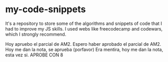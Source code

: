 # my-code-snippets
It's a repository to store some of the algorithms and snippets of code that I had to improve my JS skills.
I used webs like freecodecamp and codewars, which I strongly recommend.

Hoy apruebo el parcial de AM2.
Espero haber aprobado el parcial de AM2.
Hoy me dan la nota, se aprueba (porfavor)
Era mentira, hoy me dan la nota, esta vez si.
APROBE CON 8

